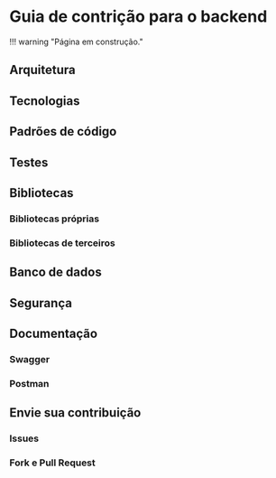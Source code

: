 # Guia de contrição para o backend

!!! warning "Página em construção."

<!-- Descrição do guia -->

## Arquitetura

<!-- Explicar da arquitetura -->

## Tecnologias

<!-- Tecnologias utilizadas -->

## Padrões de código

<!-- Padrões de código -->

## Testes

<!-- Testes unitários e integrados -->

## Bibliotecas

### Bibliotecas próprias

<!-- Bibliotecas próprias -->

### Bibliotecas de terceiros

<!-- Bibliotecas de terceiros -->

## Banco de dados

<!-- Banco de dados utilizado -->

## Segurança

<!-- Segurança -->

## Documentação

### Swagger

<!-- Swagger -->

### Postman

<!-- Postman -->

## Envie sua contribuição

### Issues

<!-- Issues -->

### Fork e Pull Request

<!-- Fork e Pull Request -->
